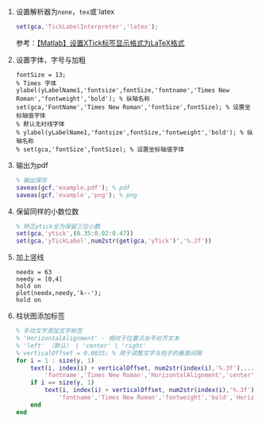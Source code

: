 1. 设置解析器为`none`，`tex`或`latex

   ```matlab
   set(gca,'TickLabelInterpreter','latex');
   ```

   参考：[【Matlab】设置XTick标签显示格式为LaTeX格式](https://blog.csdn.net/zyxhangiian123456789/article/details/87818320)

2. 设置字体，字号与加粗

   ```
   fontSize = 13;
   % Times 字体
   ylabel(yLabelName1,'fontsize',fontSize,'fontname','Times New Roman','fontweight','bold'); % 纵轴名称
   set(gca,'FontName','Times New Roman','fontSize',fontSize); % 设置坐标轴值字体
   % 默认无衬线字体
   % ylabel(yLabelName1,'fontsize',fontSize,'fontweight','bold'); % 纵轴名称
   % set(gca,'fontSize',fontSize); % 设置坐标轴值字体
   ```

3. 输出为pdf

   ```matlab
   % 输出保存
   saveas(gcf,'example.pdf'); % pdf
   saveas(gcf,'example','png'); % png
   ```

4. 保留同样的小数位数

   ```matlab
   % 矫正ytick全为保留三位小数
   set(gca,'ytick',(0.35:0.02:0.47))
   set(gca,'yTickLabel',num2str(get(gca,'yTick')','%.2f'))
   ```

5. 加上竖线

   ```
   needx = 63
   needy = [0,4]
   hold on 
   plot(needx,needy,'k--');
   hold on
   ```
   
6. 柱状图添加标签

   ```matlab
   % 手动文字添加文字标签
   % 'HorizontalAlignment' - 相对于位置点水平对齐文本
   % 'left' （默认） | 'center' | 'right'
   % verticalOffset = 0.0035; % 用于调整文字与柱子的垂直间隔
   for i = 1 : size(y, 1)
       text(i, index(i) + verticalOffset, num2str(index(i),'%.3f'),...
           'fontname','Times New Roman','HorizontalAlignment','center');
       if i == size(y, 1)
           text(i, index(i) + verticalOffset, num2str(index(i),'%.3f'),...
               'fontname','Times New Roman','fontweight','bold','HorizontalAlignment','center');
       end
   end
   ```

   